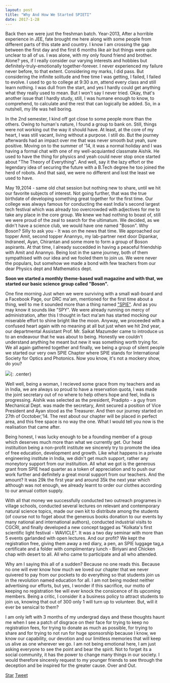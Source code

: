 ```yaml
---
layout: post
title: "Why And How We Started SPIETI"
date: 2017-1-28
---
```

<!-- Place this tag in your head or just before your close body tag. -->
<script async defer src="https://buttons.github.io/buttons.js"></script>
<!-- Place this tag in your head or just before your close body tag. -->
<script src="https://apis.google.com/js/platform.js" async def></script>


Back then we were just the freshman batch. Year-2013, After a horrible experience in JEE, fate brought me here
along with some people from different parts of this state and country. I know I am crossing the gap between the first day and the first 6 months
like air but things were quite unclear to all of us. I was alone, with my only found friend and brother. Alone? yes, if I really 
consider our varying interests and hobbies but definitely-truly-emotionally together-forever. I never experienced my failure never before, to that extent. 
Considering my marks, I did pass. But considering the infinite solitude and free time I was getting, I failed, I failed to evolve. I used to
go to college at 9:30 a.m, attend every class and still learn nothing. I was dull from the start, and yes I hardly could get anything what 
they really used to mean. But I won't say I never tried. Okay, that's another issue that I hardly study, still, I was humane enough
to know, to comprehend, to calculate and the rest that can logically be added. So, in a nutshell, my life was hell boring. 

In the 2nd semester, I kind off got close to some people more than the others. Owing to human's nature, I found a group to bank on. Still,
things were not working out the way it should have. At least, at the core of my heart, I was still vacant, living without a purpose. I still
do. But the journey afterwards had an impact over me that was never smooth but yeah, sure positive. Moving on to the summer of '14, it was 
a normal holiday and I was having a formal chat with one of my well-acquianted classmate Aishik. He used to have the thing for physics and yeah
could never stop once started about "The Theory of Everything". And well, say it the lazy effort or the legendary idea of securing the
future with a B.Tech degree he too joined the herd of robots. And that said, we were no different and lost the least we used to have.

May 19,2014 - same old chat session but nothing new to share, until we hit our favorite subjects of interest. Not going further, that 
was the true birthdate of developing something great together for the first time. Our college was always famous for conducting the east India's 
second largest tech festival which was already too overcrowded with adjectives for me to take any place in the core group. We knew we
had nothing to boast of, still we were proud of the zeal to search for the ultimatum. We decided, as we didn't have a science club, we would have
one named "Boson". Why Boson? Silly to ask you - It was on the news that time. We approached our topper Amit, second topper Anannyo, my lab-partner 
next door Dipankar, Indraneel, Ayan, Chirantan and some more to form a group of Boson aspirants. At that time, I already succedded in 
having a peaceful friendship with Amit and Anannyo. Being lost in the same journey, both of them sympathised with our idea and we fooled
them to join us. We were never the populars, but somehow we made a bond with few teachers from our dear Physics dept and Mathematics dept. 

**Soon we started a monthly theme-based wall magazine and with that, we started our basic science group called "Boson".**

One fine morning Just when we were surviving with a small wall-board and a Facebook Page, our DRC ma'am, mentioned for the first time
about a thing, well to me it sounded more than a thing named ["SPIE"](http://spie.org/). And as you may know it sounds like "SPY". We were already running 
on mercy of administration, after this I thought in fact ma'am has started mocking our miserable effort to shine bright like the moon. 
Anyway, we proceeded with a confused heart again with no meaning at all but just when we hit 2nd year, our departmental Assistant Prof.
Mr. Saikat Mazumder came to introduce us to an endeavour that he was about to being. Honestly we couldn't understand anything he meant
but new it was something worth trying for. We all again gathered together and finally, we being a group of silent people we started our
very own SPIE Chapter where SPIE stands for International Society for Optics and Photonics. Now you know, it's not a mockery show, do you?

<img class="img-responsive" src="https://darkdem.github.io/css/images/group.JPG"/>{: .center}


Well well, being a woman, I recieved some grace from my teachers and as in India, we are always so proud to have a reservation quota, I
was made the joint secretary out of no where to help others hope and feel, India is progressing. Aishik was selected as the president,
Pradipto - a guy from Mechanical Dept. was made the secretary, Amit secured a position of Vice President and Ayan stood as the Treasurer.
And then our journey started on 27th of Occtober,'14. The rest about our chapter will be placed in perfect area, and this free space is
no way the one. What I would tell you now is the realisation that came after. 

Being honest, I was lucky enough to be a founding member of a group which deserves much more than what we currently get. Our head instituition 
being a non-profit institute we sincerely try to promote the idea of free education, development and growth. Like what happens in a 
private engineering institute in India, we didn't get much support, rather any moneytory support from our instituition. All what we got is the generous grant
from SPIE head quarter as a token of appreciation and to push our work further and definitely a great moral support from our teachers.
And the amount? It was 29k the first year and around 35k the
next year which although was not enough, we already learnt to order our clothes according to our annual cotton supply. 

With all that money we successfully conducted two outreach programes in village schools, conducted several lectures on relevant and contemporary
natural science topics, made our own kit to distribute among the students (of course not to foget about the generous books donation 
to our events by many national and international authors), conducted industrial visits to CGCRI, and finally developed a new concept 
tagged as "Kolkata's first scientific light festival - WAVICLE". It was a two day seminar with more than 5 events garlanded with open
lectures. And our profit? We kept the registration free, giving them away a red diary, a pen, an SPIE luggage tag,a certificate and a folder with 
complimentary lunch - Biriyani and Chicken chap with desert to all. All who came to participate and all who attended. 

Why am I saying this all of a sudden? Because no one reads this. Because no one will ever know how much we loved our chapter that we 
never quivered to pay from our pockets to do everything so that students join us in the revolution named education for all. I am not
being modest neither advertising our efforts, but yes, I wonder if this sacrifice, our motto of keeping no registration fee will ever 
knock the consicence of its upcoming members. Being a critic, I consider it a business policy to attract students to join us, knowing that 
out of 300 only 1 will turn up to volunteer. But, will it ever be sensical to them?

I am only left with 3 months of my undergrad days and these thoughts haunt me when I see a patch of disgrace on their face for trying to keep
no registration fees, for trying to donate as much as possible, for trying to share and for trying to not run for huge sponsorship
because I know, we know our capability, our devotion and our limitless memories that will keep us alive as one wherever we go. I am not
being emotional here, I am just asking everyone to see the point and bear the spirit. Not to forget its a social community, it has the power
to change many things in our society. I would therefore sincerely request to my younger friends to see through the deception and be inspired
for the greater cause. Over and Out. 


<!-- Place this tag where you want the button to render. -->
<a class="github-button" href="https://github.com/DarkDem/DarkDem.github.io" data-icon="octicon-star" data-style="mega" data-count-href="/DarkDem/DarkDem.github.io/stargazers" data-count-api="/repos/DarkDem/DarkDem.github.io#stargazers_count" data-count-aria-label="# stargazers on GitHub" aria-label="Star DarkDem/DarkDem.github.io on GitHub">Star</a>
<a href="https://twitter.com/share" class="twitter-share-button" data-show-count="false">Tweet</a><script async src="//platform.twitter.com/widgets.js" charset="utf-8"></script>
<!-- Place this tag where you want the share button to render. -->
<div class="g-plus" data-action="share"></div>
